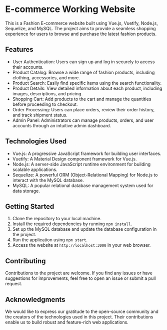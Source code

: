 #  E-commerce Working Website

This is a Fashion E-commerce website built using Vue.js, Vuetify, Node.js, Sequelize, and MySQL. The project aims to provide a seamless shopping experience for users to browse and purchase the latest fashion products.

## Features

- User Authentication: Users can sign up and log in securely to access their accounts.
- Product Catalog: Browse a wide range of fashion products, including clothing, accessories, and more.
- Product Search: Easily find specific items using the search functionality.
- Product Details: View detailed information about each product, including images, descriptions, and pricing.
- Shopping Cart: Add products to the cart and manage the quantities before proceeding to checkout.
- Order Processing: Users can place orders, review their order history, and track shipment status.
- Admin Panel: Administrators can manage products, orders, and user accounts through an intuitive admin dashboard.

## Technologies Used

- Vue.js: A progressive JavaScript framework for building user interfaces.
- Vuetify: A Material Design component framework for Vue.js.
- Node.js: A server-side JavaScript runtime environment for building scalable applications.
- Sequelize: A powerful ORM (Object-Relational Mapping) for Node.js to interact with the MySQL database.
- MySQL: A popular relational database management system used for data storage.

## Getting Started

1. Clone the repository to your local machine.
2. Install the required dependencies by running `npm install`.
3. Set up the MySQL database and update the database configuration in the project.
4. Run the application using `npm start`.
5. Access the website at `http://localhost:3000` in your web browser.

## Contributing

Contributions to the project are welcome. If you find any issues or have suggestions for improvements, feel free to open an issue or submit a pull request.



## Acknowledgments

We would like to express our gratitude to the open-source community and the creators of the technologies used in this project. Their contributions enable us to build robust and feature-rich web applications.
